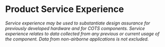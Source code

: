 # Product Service Experience

*Service experience may be used to substantiate design assurance for previously developed hardware and for COTS components. Service experience relates to data collected from any previous or current usage of the component. Data from non-airborne applications is not excluded.*
